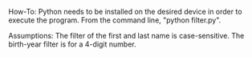 How-To:
Python needs to be installed on the desired device in order to execute the program. From the command line, "python filter.py".

Assumptions:
The filter of the first and last name is case-sensitive. The birth-year filter is for a 4-digit number.